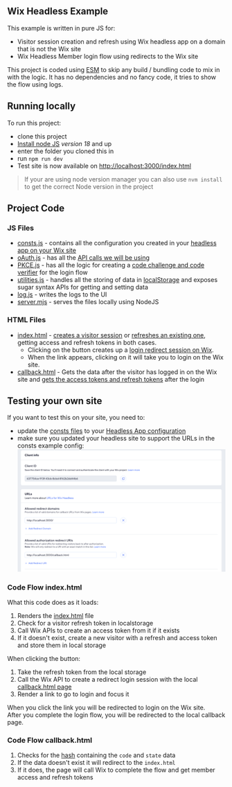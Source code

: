 Wix Headless Example
----------------
This example is written in pure JS for:
* Visitor session creation and refresh using Wix headless app on a domain that is not the Wix site 
* Wix Headless Member login flow using redirects to the Wix site 

This project is coded using [ESM](https://developer.mozilla.org/en-US/docs/Web/JavaScript/Guide/Modules) to skip any build / bundling code to mix in with the logic. 
It has no dependencies and no fancy code, it tries to show the flow using logs.

## Running locally
To run this project:  
* clone this project  
* [Install node JS](https://nodejs.org/en/download/package-manager) *version 18* and up  
* enter the folder you cloned this in  
* run `npm run dev`  
* Test site is now available on [http://localhost:3000/index.html](http://localhost:3000/index.html)  

> If your are using node version manager you can also use `nvm install` to get the correct Node version in the project

## Project Code
### JS Files  

* [consts.js](src/js/consts.js) - contains all the configuration you created in your [headless app on your Wix site](https://dev.wix.com/docs/go-headless/getting-started/setup/authentication/create-an-oauth-app-for-visitors-and-members)    
* [oAuth.js](src//js//oAuth.js) - has all the [API calls we will be using](https://dev.wix.com/docs/go-headless/coding/rest-api/visitors-and-members/handle-visitors)  
* [PKCE.js](src/js/PKCE.js) - has all the logic for creating a [code challenge and code verifier](https://datatracker.ietf.org/doc/html/rfc7636#section-4.2) for the login flow   
* [utilities.js](src//js/utilities.js) - handles all the storing of data in [localStorage](https://developer.mozilla.org/en-US/docs/Web/API/Window/localStorage) and exposes sugar syntax APIs for getting and setting data   
* [log.js](src/js/log.js) - writes the logs to the UI   
* [server.mjs](src/server.mjs) - serves the files locally using NodeJS  

### HTML Files

* [index.html](src//index.html) - [creates a visitor session](https://dev.wix.com/docs/go-headless/coding/rest-api/visitors-and-members/handle-visitors#generate-new-visitor-tokens) or [refreshes an existing one]( https://dev.wix.com/docs/go-headless/coding/rest-api/visitors-and-members/handle-visitors#renew-visitor-tokens), getting access and refresh tokens in both cases.  
  *  Clicking on the button creates up a [login redirect session on Wix](https://dev.wix.com/docs/go-headless/coding/rest-api/visitors-and-members/handle-members-with-wix-managed-login#login-request).  
  * When the link appears, clicking on it will take you to login on the Wix site.   
* [callback.html](src/callback.html) - Gets the data after the visitor has logged in on the Wix site and [gets the access tokens and refresh tokens](https://dev.wix.com/docs/go-headless/coding/rest-api/visitors-and-members/handle-members-with-wix-managed-login#login-callback) after the login    

## Testing your own site
If you want to test this on your site, you need to:   
* update the <a href="src/js//consts.js">consts files</a> to your [Headless App configuration](https://dev.wix.com/docs/go-headless/getting-started/setup/authentication/create-an-oauth-app-for-visitors-and-members)
* make sure you updated your headless site to support the URLs in the consts example 
config:
<img src="src/images/headless settings.png"></img>

### Code Flow index.html
What this code does as it loads:    
1. Renders the <a href="src/index.html">index.html</a> file 
2. Check for a visitor refresh token in localstorage 
3. Call Wix APIs to create an access token from it if it exists
4. If it doesn't exist, create a new visitor with a refresh and access token and store them in local storage  

When clicking the button:  
1. Take the refresh token from the local storage
2. Call the Wix API to create a redirect login session with the local <a href="src/callback.html">callback.html page</a>
3. Render a link to go to login and focus it

When you click the link you will be redirected to login on the Wix site.  
After you complete the login flow, you will be redirected to the local callback page. 

### Code Flow callback.html
1. Checks for the [hash](https://developer.mozilla.org/en-US/docs/Web/API/URL/hash) containing the `code` and `state` data 
2. If the data doesn't exist it will redirect to the `index.html`
3. If it does, the page will call Wix to complete the flow and get member access and refresh tokens 